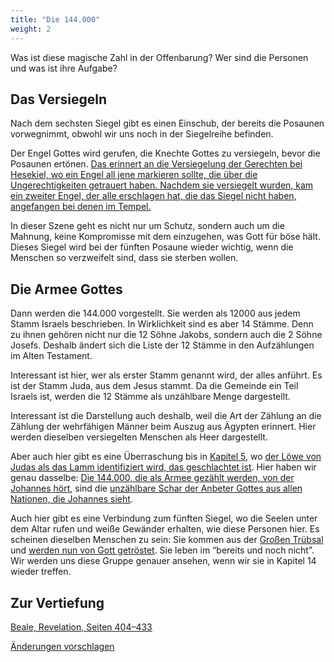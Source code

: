 ```yaml
---
title: "Die 144.000"
weight: 2
---
```



Was ist diese magische Zahl in der Offenbarung? Wer sind die Personen und was ist ihre Aufgabe?


## Das Versiegeln

<a name="e426"></a>
Nach dem sechsten Siegel gibt es einen Einschub, der bereits die Posaunen vorwegnimmt, obwohl wir uns noch in der Siegelreihe befinden.

Der Engel Gottes wird gerufen, die Knechte Gottes zu versiegeln, bevor die Posaunen ertönen. [Das erinnert an die Versiegelung der Gerechten bei Hesekiel, wo ein Engel all jene markieren sollte, die über die Ungerechtigkeiten getrauert haben. Nachdem sie versiegelt wurden, kam ein zweiter Engel, der alle erschlagen hat, die das Siegel nicht haben, angefangen bei denen im Tempel.](https://www.bibleserver.com/SLT/Hesekiel9)

In dieser Szene geht es nicht nur um Schutz, sondern auch um die Mahnung, keine Kompromisse mit dem einzugehen, was Gott für böse hält. Dieses Siegel wird bei der fünften Posaune wieder wichtig, wenn die Menschen so verzweifelt sind, dass sie sterben wollen.


## Die Armee Gottes

<a name="e329"></a>
Dann werden die 144.000 vorgestellt. Sie werden als 12000 aus jedem Stamm Israels beschrieben. In Wirklichkeit sind es aber 14 Stämme. Denn zu ihnen gehören nicht nur die 12 Söhne Jakobs, sondern auch die 2 Söhne Josefs. Deshalb ändert sich die Liste der 12 Stämme in den Aufzählungen im Alten Testament.

Interessant ist hier, wer als erster Stamm genannt wird, der alles anführt. Es ist der Stamm Juda, aus dem Jesus stammt. Da die Gemeinde ein Teil Israels ist, werden die 12 Stämme als unzählbare Menge dargestellt.

Interessant ist die Darstellung auch deshalb, weil die Art der Zählung an die Zählung der wehrfähigen Männer beim Auszug aus Ägypten erinnert. Hier werden dieselben versiegelten Menschen als Heer dargestellt.

Aber auch hier gibt es eine Überraschung bis in [Kapitel 5](../../../../content/seals/expl/the-book-with-the-seven-seals), wo [der Löwe von Judas als das Lamm identifiziert wird, das geschlachtet ist](https://www.bibleserver.com/SLT/Offenbarung5%2C6). Hier haben wir genau dasselbe: [Die 144.000, die als Armee gezählt werden, von der Johannes hört](https://www.bibleserver.com/SLT/Offenbarung7%2C4), sind die [unzählbare Schar der Anbeter Gottes aus allen Nationen, die Johannes sieht](https://www.bibleserver.com/SLT/Offenbarung7%2C9).

Auch hier gibt es eine Verbindung zum fünften Siegel, wo die Seelen unter dem Altar rufen und weiße Gewänder erhalten, wie diese Personen hier. Es scheinen dieselben Menschen zu sein: Sie kommen aus der [Großen Trübsal](../../../../content/army/expl/the-end-time-and-the-great-tribulation) und [werden nun von Gott getröstet](https://www.bibleserver.com/SLT/Offenbarung7%2C15-17). Sie leben im “bereits und noch nicht”. Wir werden uns diese Gruppe genauer ansehen, wenn wir sie in Kapitel 14 wieder treffen.

## Zur Vertiefung

[Beale, Revelation, Seiten 404–433](../../../../about/ressources/index.html#beale_rev)


[Änderungen vorschlagen](https://github.com/revelation-today/revelation-today/blob/main/exampleSite/content/docs/content/army/expl/the-144000.de.md)
